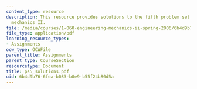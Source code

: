 ```yaml
---
content_type: resource
description: This resource provides solutions to the fifth problem set on engineering
  mechanics II.
file: /media/courses/1-060-engineering-mechanics-ii-spring-2006/6b4d9b766feab083b0e9b55f24b80d5a_ps5_solutions.pdf
file_type: application/pdf
learning_resource_types:
- Assignments
ocw_type: OCWFile
parent_title: Assignments
parent_type: CourseSection
resourcetype: Document
title: ps5_solutions.pdf
uid: 6b4d9b76-6fea-b083-b0e9-b55f24b80d5a
---
```

